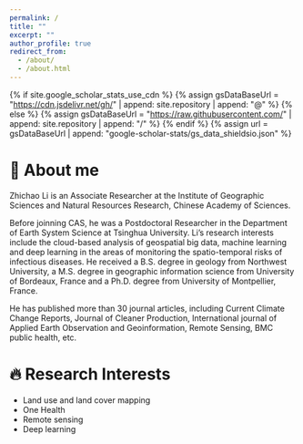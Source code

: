 ```yaml
---
permalink: /
title: ""
excerpt: ""
author_profile: true
redirect_from: 
  - /about/
  - /about.html
---
```


{% if site.google_scholar_stats_use_cdn %}
{% assign gsDataBaseUrl = "https://cdn.jsdelivr.net/gh/" | append: site.repository | append: "@" %}
{% else %}
{% assign gsDataBaseUrl = "https://raw.githubusercontent.com/" | append: site.repository | append: "/" %}
{% endif %}
{% assign url = gsDataBaseUrl | append: "google-scholar-stats/gs_data_shieldsio.json" %}

# 💬 About me
Zhichao Li is an Associate Researcher at the Institute of Geographic Sciences and Natural Resources Research, Chinese Academy of Sciences. 

Before joinning CAS, he was a Postdoctoral Researcher in the Department of Earth System Science at Tsinghua University. Li’s research interests include the cloud-based analysis of geospatial big data, machine learning and deep learning in the areas of monitoring the spatio-temporal risks of infectious diseases. He received a B.S. degree in geology from Northwest University, a M.S. degree in geographic information science from University of Bordeaux, France and a Ph.D. degree from University of Montpellier, France. 

He has published more than 30 journal articles, including Current Climate Change Reports, Journal of Cleaner Production, International journal of Applied Earth Observation and Geoinformation, Remote Sensing, BMC public health, etc. 

# 🔥 Research Interests
- Land use and land cover mapping
- One Health 
- Remote sensing
- Deep learning
